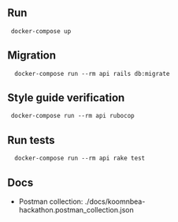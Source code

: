 ## Run
```
 docker-compose up
```
## Migration
```
  docker-compose run --rm api rails db:migrate
```
## Style guide verification
```
 docker-compose run --rm api rubocop
```
## Run tests
```
  docker-compose run --rm api rake test
```
## Docs
* Postman collection: ./docs/koomnbea-hackathon.postman_collection.json
